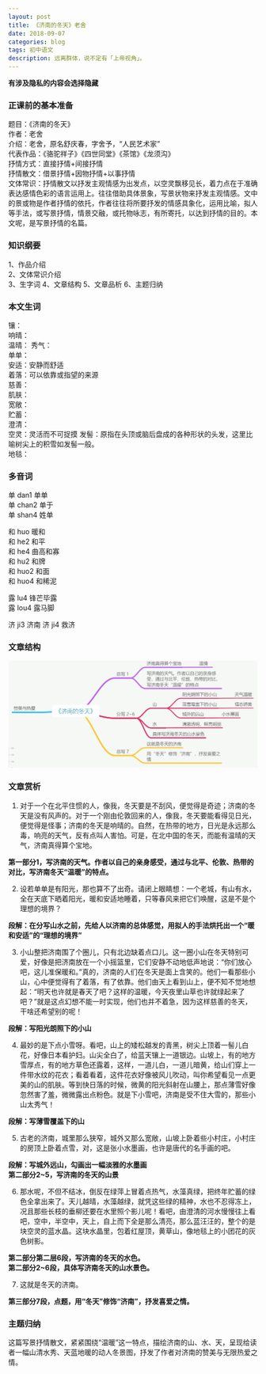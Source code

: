 ```yaml
---
layout: post
title: 《济南的冬天》老舍
date: 2018-09-07
categories: blog
tags: 初中语文
description: 远离群体，说不定有「上帝视角」。
---
```

**有涉及隐私的内容会选择隐藏**   
### 正课前的基本准备  
题目：《济南的冬天》  
作者：老舍  
介绍：老舍，原名舒庆春，字舍予，“人民艺术家”  
代表作品：《骆驼祥子》《四世同堂》《茶馆》《龙须沟》  
抒情方式：直接抒情+间接抒情  
抒情散文：借景抒情+因物抒情+以事抒情  
文体常识：抒情散文以抒发主观情感为出发点，以空灵飘移见长，着力点在于准确表达感情色彩的语言运用上。往往借助具体景象，写景状物来抒发主观情感。文中的景或物是作者抒情的依托，作者往往将所要抒发的情感具象化，运用比喻，拟人等手法，或写景抒情，情景交融，或托物咏志，有所寄托，以达到抒情的目的。本文呢，是写景抒情的名篇。  
### 知识纲要  
1、作品介绍  
2、文体常识介绍  
3、生字词
4、文章结构
5、文章品析
6、主题归纳

### 本文生词  
镶：  
响晴：  
温晴：
秀气：  
单单：  
安适：安静而舒适    
着落：可以依靠或指望的来源    
慈善：  
肌肤：  
宽敞：  
贮蓄：  
澄清：  
空灵：灵活而不可捉摸
发髻：原指在头顶或脑后盘成的各种形状的头发，这里比喻树尖上的积雪如发髻一般。  
地毯：  

### 多音词  
单  dan1 单单  
单  chan2 单于  
单  shan4 姓单  

和  huo 暖和  
和  he2 和平  
和  he4 曲高和寡  
和  hu2 和牌  
和  huo2 和面  
和  huo4 和稀泥  

露  lu4 锋芒毕露  
露  lou4 露马脚   

济  ji3 济南
济  ji4 救济  
### 文章结构  
![img](/img/pic/济南的冬天1.png)  

### 文章赏析  
1. 对于一个在北平住惯的人，像我，冬天要是不刮风，便觉得是奇迹；济南的冬天是没有风声的。对于一个刚由伦敦回来的人，像我，冬天要能看得见日光，便觉得是怪事；济南的冬天是响晴的。自然，在热带的地方，日光是永远那么毒，响亮的天气，反有点叫人害怕。可是，在北中国的冬天，而能有温晴的天气，济南真得算个宝地。

**第一部分1，写济南的天气。作者以自己的亲身感受，通过与北平、伦敦、热带的对比，写济南冬天“温暖”的特点。**

2. 设若单单是有阳光，那也算不了出奇。请闭上眼睛想：一个老城，有山有水，全在天底下晒着阳光，暖和安适地睡着，只等春风来把它们唤醒，这是不是个理想的境界？

**段解：在分写山水之前，先给人以济南的总体感觉，用拟人的手法烘托出一个“暖和安适”的“理想的境界”**

3. 小山整把济南围了个圈儿，只有北边缺着点口儿。这一圈小山在冬天特别可爱，好像是把济南放在一个小摇篮里，它们安静不动地低声地说：“你们放心吧，这儿准保暖和。”真的，济南的人们在冬天是面上含笑的。他们一看那些小山，心中便觉得有了着落，有了依靠。他们由天上看到山上，便不知不觉地想起：“明天也许就是春天了吧？这样的温暖，今天夜里山草也许就绿起来了吧？”就是这点幻想不能一时实现，他们也并不着急，因为这样慈善的冬天，干啥还希望别的呢！

**段解：写阳光朗照下的小山**  

4. 最妙的是下点小雪呀。看吧，山上的矮松越发的青黑，树尖上顶着一髻儿白花，好像日本看护妇。山尖全白了，给蓝天镶上一道银边。山坡上，有的地方雪厚点，有的地方草色还露着，这样，一道儿白，一道儿暗黄，给山们穿上一件带水纹的花衣；看着看着，这件花衣好像被风儿吹动，叫你希望看见一点更美的山的肌肤。等到快日落的时候，微黄的阳光斜射在山腰上，那点薄雪好像忽然害了羞，微微露出点粉色。就是下小雪吧，济南是受不住大雪的，那些小山太秀气！

**段解：写薄雪覆盖下的山**  

5. 古老的济南，城里那么狭窄，城外又那么宽敞，山坡上卧着些小村庄，小村庄的房顶上卧着点雪，对，这是张小水墨画，也许是唐代的名手画的吧。

**段解：写城外远山，勾画出一幅淡雅的水墨画**  
**第二部分2~5，写济南的冬天的山景**

6. 那水呢，不但不结冰，倒反在绿萍上冒着点热气，水藻真绿，把终年贮蓄的绿色全拿出来了。天儿越晴，水藻越绿，就凭这些绿的精神，水也不忍得冻上，况且那些长枝的垂柳还要在水里照个影儿呢！看吧，由澄清的河水慢慢往上看吧，空中，半空中，天上，自上而下全是那么清亮，那么蓝汪汪的，整个的是块空灵的蓝水晶。这块水晶里，包着红屋顶，黄草山，像地毯上的小团花的灰色树影。

**第二部分第二层6段，写济南的冬天的水色。**  
**第二部分2~6段，具体写济南冬天的山水景色。**  

7. 这就是冬天的济南。  

**第三部分7段，点题，用“冬天”修饰“济南”，抒发喜爱之情。**  

### 主题归纳  
这篇写景抒情散文，紧紧围绕“温暖”这一特点，描绘济南的山、水、天，呈现给读者一幅山清水秀、天蓝地暖的动人冬景图，抒发了作者对济南的赞美与无限热爱之情。  
